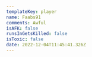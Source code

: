 ```yaml
---
templateKey: player
name: Faabs91
comments: Awful
isAFK: false
runsInGetsKilled: false
isToxic: false
date: 2022-12-04T11:45:41.326Z
---
```

